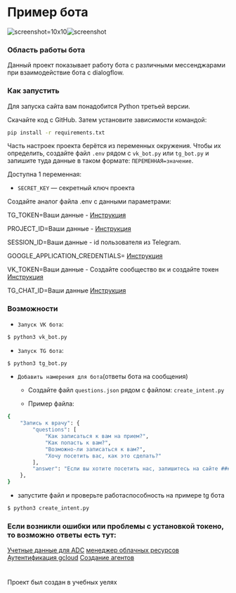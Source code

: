 # Пример бота

![screenshot=10x10](https://dvmn.org/filer/canonical/1569214089/322/)![screenshot](https://dvmn.org/filer/canonical/1569214094/323/)

### Область работы бота

Данный проект показывает работу бота с различными мессенджарами при взаимодействие бота с dialogflow.

### Как запустить

Для запуска сайта вам понадобится Python третьей версии.

Скачайте код с GitHub. Затем установите зависимости командой:


```sh
pip install -r requirements.txt
```


Часть настроек проекта берётся из переменных окружения. Чтобы их определить, создайте файл `.env` рядом с `vk_bot.py` или `tg_bot.py` и запишите туда данные в таком формате: `ПЕРЕМЕННАЯ=значение`.

Доступна 1 переменная:
- `SECRET_KEY` — секретный ключ проекта

Создайте аналог файла .env с данными параметрами:

TG_TOKEN=Ваши данные - [Инструкция](https://web7.pro/kak-poluchit-token-bota-telegram-api/)

PROJECT_ID=Ваши данные - [Инструкция](https://console.cloud.google.com/projectcreate?previousPage=%2Fcloud-resource-manager%3Fhl%3Dru%26project%3D%26folder%3D%26organizationId%3D&hl=ru)

SESSION_ID=Ваши данные - id пользователя из Telegram.

GOOGLE_APPLICATION_CREDENTIALS= [Инструкция](https://cloud.google.com/docs/authentication/client-libraries)

VK_TOKEN=Ваши данные - Создайте сообщество вк и создайте токен [Инструкция](https://vk.com/@pinttiskad-kak-uznat-token-gruppy)

TG_CHAT_ID=Ваши данные [Инструкция](https://lumpics.ru/how-find-out-chat-id-in-telegram/)


### Возможности

- `Запуск VK бота`:

```sh
$ python3 vk_bot.py
```


- `Запуск TG бота`:

```sh
$ python3 tg_bot.py
```


- `Добавить намерения для бота`(ответы бота на сообщения)
 
  - Создайте файл ```questions.json``` рядом с файлом: `create_intent.py`
  
  - Пример файла:
```sh
{
    "Запись к врачу": {
        "questions": [
            "Как записаться к вам на прием?",
            "Как попасть к вам?",
            "Возможно-ли записаться к вам?",
            "Хочу посетить вас, как это сделать?"
        ],
        "answer": "Если вы хотите посетить нас, запишитесь на сайте ###"
    },
}
```
  - запустите файл и проверьте работаспособность на примере tg бота
  ```sh
  $ python3 create_intent.py
  ```
 
 ### Если возникли ошибки или проблемы с установкой токено, то возможно ответы есть тут:

[Учетные данные для ADC](https://cloud.google.com/docs/authentication/provide-credentials-adc)
[менеджер облачных ресурсов](https://console.cloud.google.com/cloud-resource-manager)
[Аутентификация gcloud](https://googleapis.dev/python/google-api-core/latest/auth.html)
[Создание агентов](https://dialogflow.cloud.google.com/)

#

Проект был создан в учебных уелях
